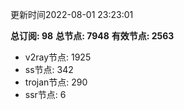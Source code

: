 更新时间2022-08-01 23:23:01

**总订阅: 98**
**总节点: 7948**
**有效节点: 2563**
- v2ray节点: 1925
- ss节点: 342
- trojan节点: 290
- ssr节点: 6

